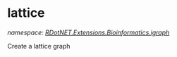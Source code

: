 ﻿# lattice
_namespace: [RDotNET.Extensions.Bioinformatics.igraph](./index.md)_

Create a lattice graph




